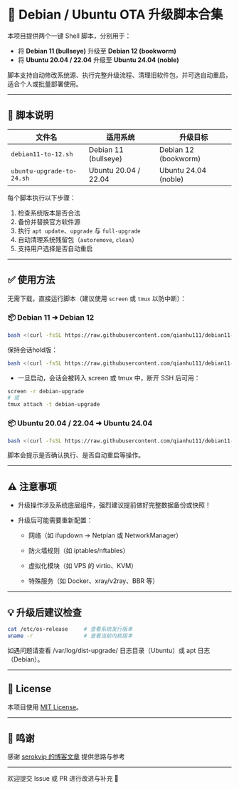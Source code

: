 # 🚀 Debian / Ubuntu OTA 升级脚本合集

本项目提供两个一键 Shell 脚本，分别用于：

- 将 **Debian 11 (bullseye)** 升级至 **Debian 12 (bookworm)**
- 将 **Ubuntu 20.04 / 22.04** 升级至 **Ubuntu 24.04 (noble)**

脚本支持自动修改系统源、执行完整升级流程、清理旧软件包，并可选自动重启，适合个人或批量部署使用。

---

## 📜 脚本说明

| 文件名 | 适用系统 | 升级目标 |
|--------|----------|-----------|
| `debian11-to-12.sh` | Debian 11 (bullseye) | Debian 12 (bookworm) |
| `ubuntu-upgrade-to-24.sh` | Ubuntu 20.04 / 22.04 | Ubuntu 24.04 (noble) |

每个脚本执行以下步骤：

1. 检查系统版本是否合法
2. 备份并替换官方软件源
3. 执行 `apt update`、`upgrade` 与 `full-upgrade`
4. 自动清理系统残留包（`autoremove`, `clean`）
5. 支持用户选择是否自动重启

---

## ✅ 使用方法

无需下载，直接运行脚本（建议使用 `screen` 或 `tmux` 以防中断）：

### 📦 Debian 11 ➜ Debian 12

```bash
bash <(curl -fsSL https://raw.githubusercontent.com/qianhu111/debian11-to-12/main/debian11-to-12.sh)
```

保持会话hold版：

```bash
bash <(curl -fsSL https://raw.githubusercontent.com/qianhu111/debian11-to-12/main/debian11-to-12-hold.sh)
```
* 一旦启动，会话会被转入 screen 或 tmux 中，断开 SSH 后可用：

```bash
screen -r debian-upgrade
# 或
tmux attach -t debian-upgrade
```

### 📦 Ubuntu 20.04 / 22.04 ➜ Ubuntu 24.04

```bash
bash <(curl -fsSL https://raw.githubusercontent.com/qianhu111/debian11-to-12/main/ubuntu-upgrade-to-24.sh)
```

脚本会提示是否确认执行、是否自动重启等操作。

---

## ⚠️ 注意事项
* 升级操作涉及系统底层组件，强烈建议提前做好完整数据备份或快照！

* 升级后可能需要重新配置：

  * 网络（如 ifupdown → Netplan 或 NetworkManager）

  * 防火墙规则（如 iptables/nftables）

  * 虚拟化模块（如 VPS 的 virtio、KVM）

  * 特殊服务（如 Docker、xray/v2ray、BBR 等）

---

## 💡 升级后建议检查

```bash
cat /etc/os-release     # 查看系统发行版本
uname -r                # 查看当前内核版本
```

如遇问题请查看 /var/log/dist-upgrade/ 日志目录（Ubuntu）或 apt 日志（Debian）。

---

## 📄 License
本项目使用 [MIT License](https://chatgpt.com/c/LICENSE)。

---

## 🤝 鸣谢
感谢 [serokvip 的博客文章](https://blog.serokvip.top/debian-ota) 提供思路与参考

---

欢迎提交 Issue 或 PR 进行改进与补充 🎉
